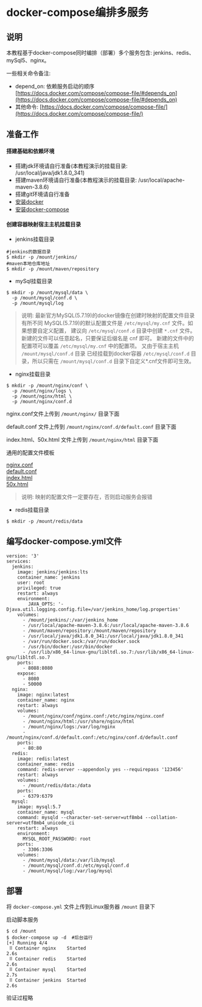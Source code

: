 # docker-compose编排多服务

## 说明
 
本教程基于docker-compose同时编排（部署）多个服务包含: jenkins、redis、mySql5、nginx。

一些相关命令备注:

* depend_on: 依赖服务启动的顺序  [https://docs.docker.com/compose/compose-file/#depends_on](https://docs.docker.com/compose/compose-file/#depends_on)
* 其他命令: [https://docs.docker.com/compose/compose-file/](https://docs.docker.com/compose/compose-file/)
  
## 准备工作

#### 搭建基础和依赖环境

* 搭建jdk环境请自行准备(本教程演示的挂载目录: /usr/local/java/jdk1.8.0_341)
* 搭建maven环境请自行准备(本教程演示的挂载目录: /usr/local/apache-maven-3.8.6)  
* 搭建git环境请自行准备  
* [安装docker](../dockeran-zhuang-yu-shi-yong.md)  
* [安装docker-compose](../manual/docker-compose-run-command.md)  


#### 创建容器映射宿主主机挂载目录

* jenkins挂载目录

```docker
#jenkins的数据目录
$ mkdir -p /mount/jenkins/
#maven本地仓库地址
$ mkdir -p /mount/maven/repository
```

* mySql挂载目录

```docker
$ mkdir -p /mount/mysql/data \
  -p /mount/mysql/conf.d \
  -p /mount/mysql/log
```

> 说明: 
> 最新官方MySQL(5.7.19)的docker镜像在创建时映射的配置文件目录有所不同
> MySQL(5.7.19)的默认配置文件是 `/etc/mysql/my.cnf` 文件。如果想要自定义配置，
> 建议向 `/etc/mysql/conf.d` 目录中创建 `*.cnf` 文件。新建的文件可以任意起名，只要保证后缀名是 cnf 即可。
> 新建的文件中的配置项可以覆盖 `/etc/mysql/my.cnf` 中的配置项。
> 又由于宿主主机 `/mount/mysql/conf.d` 目录 已经挂载到docker容器 `/etc/mysql/conf.d` 目录，所以只需在 `/mount/mysql/conf.d` 目录下自定义*.cnf文件即可生效。

* nginx挂载目录

```docker
$ mkdir -p /mount/nginx/conf \
  -p /mount/nginx/logs \
  -p /mount/nginx/html \
  -p /mount/nginx/conf.d
```

nginx.conf文件上传到 `/mount/nginx/` 目录下面

default.conf 文件上传到 `/mount/nginx/conf.d/default.conf` 目录下面

index.html、50x.html 文件上传到 `/mount/nginx/html` 目录下面

通用的配置文件模板 

[nginx.conf](nginx/conf/nginx.conf)  
[default.conf](nginx/conf.d/default.conf)  
[index.html](nginx/html/index.html)  
[50x.html](nginx/html/50x.html)  

> 说明: 
> 映射的配置文件一定要存在，否则启动服务会报错

* redis挂载目录

```docker
$ mkdir -p /mount/redis/data
```


## 编写docker-compose.yml文件

```docker
version: '3'
services:
  jenkins:
    image: jenkins/jenkins:lts
    container_name: jenkins
    user: root
    privileged: true
    restart: always
    environment:
        JAVA_OPTS: '-Djava.util.logging.config.file=/var/jenkins_home/log.properties'
    volumes:
      - /mount/jenkins/:/var/jenkins_home 
      - /usr/local/apache-maven-3.8.6:/usr/local/apache-maven-3.8.6
      - /mount/maven/repository:/mount/maven/repository
      - /usr/local/java/jdk1.8.0_341:/usr/local/java/jdk1.8.0_341
      - /var/run/docker.sock:/var/run/docker.sock
      - /usr/bin/docker:/usr/bin/docker
      - /usr/lib/x86_64-linux-gnu/libltdl.so.7:/usr/lib/x86_64-linux-gnu/libltdl.so.7
    ports:
      - 8088:8080
    expose:
      - 8080
      - 50000
  nginx:
    image: nginx:latest
    container_name: nginx
    restart: always 
    volumes: 
      - /mount/nginx/conf/nginx.conf:/etc/nginx/nginx.conf   
      - /mount/nginx/html:/usr/share/nginx/html             
      - /mount/nginx/logs:/var/log/nginx                    
      - /mount/nginx/conf.d/default.conf:/etc/nginx/conf.d/default.conf  
    ports:  
      - 80:80   
  redis: 
    image: redis:latest  
    container_name: redis  
    command: redis-server --appendonly yes --requirepass '123456'  
    restart: always  
    volumes:  
      - /mount/redis/data:/data  
    ports:   
      - 6379:6379
  mysql:     
    image: mysql:5.7                                
    container_name: mysql                           
    command: mysqld --character-set-server=utf8mb4 --collation-server=utf8mb4_unicode_ci 
    restart: always                                 
    environment:  
      MYSQL_ROOT_PASSWORD: root          
    ports:    
      - 3306:3306
    volumes:   
      - /mount/mysql/data:/var/lib/mysql
      - /mount/mysql/conf.d:/etc/mysql/conf.d
      - /mount/mysql/log:/var/log/mysql
```

## 部署

将 `docker-compose.yml` 文件上传到Linux服务器 `/mount` 目录下  

启动脚本服务  

```docker
$ cd /mount
$ docker-compose up -d  #后台运行
[+] Running 4/4
 ⠿ Container nginx    Started                                                                               2.6s
 ⠿ Container redis    Started                                                                               2.6s
 ⠿ Container mysql    Started                                                                               2.7s
 ⠿ Container jenkins  Started                                                                               2.6s
```

验证过程略
